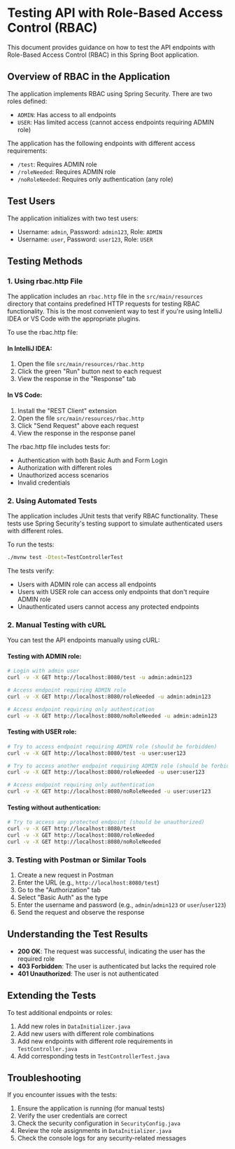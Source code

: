 # Testing API with Role-Based Access Control (RBAC)

This document provides guidance on how to test the API endpoints with Role-Based Access Control (RBAC) in this Spring
Boot application.

## Overview of RBAC in the Application

The application implements RBAC using Spring Security. There are two roles defined:

- `ADMIN`: Has access to all endpoints
- `USER`: Has limited access (cannot access endpoints requiring ADMIN role)

The application has the following endpoints with different access requirements:

- `/test`: Requires ADMIN role
- `/roleNeeded`: Requires ADMIN role
- `/noRoleNeeded`: Requires only authentication (any role)

## Test Users

The application initializes with two test users:

- Username: `admin`, Password: `admin123`, Role: `ADMIN`
- Username: `user`, Password: `user123`, Role: `USER`

## Testing Methods

### 1. Using rbac.http File

The application includes an `rbac.http` file in the `src/main/resources` directory that contains predefined HTTP
requests for testing RBAC functionality. This is the most convenient way to test if you're using IntelliJ IDEA or VS
Code with the appropriate plugins.

To use the rbac.http file:

#### In IntelliJ IDEA:

1. Open the file `src/main/resources/rbac.http`
2. Click the green "Run" button next to each request
3. View the response in the "Response" tab

#### In VS Code:

1. Install the "REST Client" extension
2. Open the file `src/main/resources/rbac.http`
3. Click "Send Request" above each request
4. View the response in the response panel

The rbac.http file includes tests for:

- Authentication with both Basic Auth and Form Login
- Authorization with different roles
- Unauthorized access scenarios
- Invalid credentials

### 2. Using Automated Tests

The application includes JUnit tests that verify RBAC functionality. These tests use Spring Security's testing support
to simulate authenticated users with different roles.

To run the tests:

```bash
./mvnw test -Dtest=TestControllerTest
```

The tests verify:

- Users with ADMIN role can access all endpoints
- Users with USER role can access only endpoints that don't require ADMIN role
- Unauthenticated users cannot access any protected endpoints

### 2. Manual Testing with cURL

You can test the API endpoints manually using cURL:

#### Testing with ADMIN role:

```bash
# Login with admin user
curl -v -X GET http://localhost:8080/test -u admin:admin123

# Access endpoint requiring ADMIN role
curl -v -X GET http://localhost:8080/roleNeeded -u admin:admin123

# Access endpoint requiring only authentication
curl -v -X GET http://localhost:8080/noRoleNeeded -u admin:admin123
```

#### Testing with USER role:

```bash
# Try to access endpoint requiring ADMIN role (should be forbidden)
curl -v -X GET http://localhost:8080/test -u user:user123

# Try to access another endpoint requiring ADMIN role (should be forbidden)
curl -v -X GET http://localhost:8080/roleNeeded -u user:user123

# Access endpoint requiring only authentication
curl -v -X GET http://localhost:8080/noRoleNeeded -u user:user123
```

#### Testing without authentication:

```bash
# Try to access any protected endpoint (should be unauthorized)
curl -v -X GET http://localhost:8080/test
curl -v -X GET http://localhost:8080/roleNeeded
curl -v -X GET http://localhost:8080/noRoleNeeded
```

### 3. Testing with Postman or Similar Tools

1. Create a new request in Postman
2. Enter the URL (e.g., `http://localhost:8080/test`)
3. Go to the "Authorization" tab
4. Select "Basic Auth" as the type
5. Enter the username and password (e.g., `admin`/`admin123` or `user`/`user123`)
6. Send the request and observe the response

## Understanding the Test Results

- **200 OK**: The request was successful, indicating the user has the required role
- **403 Forbidden**: The user is authenticated but lacks the required role
- **401 Unauthorized**: The user is not authenticated

## Extending the Tests

To test additional endpoints or roles:

1. Add new roles in `DataInitializer.java`
2. Add new users with different role combinations
3. Add new endpoints with different role requirements in `TestController.java`
4. Add corresponding tests in `TestControllerTest.java`

## Troubleshooting

If you encounter issues with the tests:

1. Ensure the application is running (for manual tests)
2. Verify the user credentials are correct
3. Check the security configuration in `SecurityConfig.java`
4. Review the role assignments in `DataInitializer.java`
5. Check the console logs for any security-related messages
